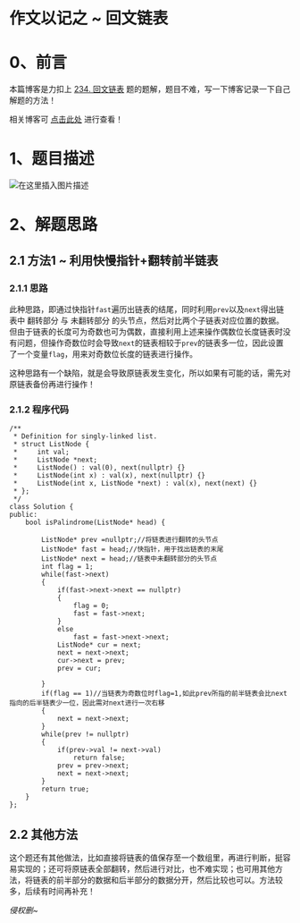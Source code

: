 作文以记之 ~ 回文链表
=
# 0、前言
本篇博客是力扣上 [234. 回文链表](https://leetcode-cn.com/problems/palindrome-linked-list/) 题的题解，题目不难，写一下博客记录一下自己解题的方法！

相关博客可 [点击此处](https://blog.csdn.net/m0_51961114/article/details/124198808) 进行查看！
# 1、题目描述
![在这里插入图片描述](https://img-blog.csdnimg.cn/96393fd2d3ef416496c23fca121146fb.png?x-oss-process=image/watermark,type_d3F5LXplbmhlaQ,shadow_50,text_Q1NETiBA5bCP5by6fg==,size_20,color_FFFFFF,t_70,g_se,x_16)

# 2、解题思路
## 2.1 方法1 ~ 利用快慢指针+翻转前半链表
### 2.1.1 思路
此种思路，即通过快指针`fast`遍历出链表的结尾，同时利用`prev`以及`next`得出链表中 翻转部分 与 未翻转部分 的头节点，然后对比两个子链表对应位置的数据。但由于链表的长度可为奇数也可为偶数，直接利用上述来操作偶数位长度链表时没有问题，但操作奇数位时会导致`next`的链表相较于`prev`的链表多一位，因此设置了一个变量`flag`，用来对奇数位长度的链表进行操作。

这种思路有一个缺陷，就是会导致原链表发生变化，所以如果有可能的话，需先对原链表备份再进行操作！

### 2.1.2 程序代码


	/**
	 * Definition for singly-linked list.
	 * struct ListNode {
	 *     int val;
	 *     ListNode *next;
	 *     ListNode() : val(0), next(nullptr) {}
	 *     ListNode(int x) : val(x), next(nullptr) {}
	 *     ListNode(int x, ListNode *next) : val(x), next(next) {}
	 * };
	 */
	class Solution {
	public:
	    bool isPalindrome(ListNode* head) {
	        
	        ListNode* prev =nullptr;//将链表进行翻转的头节点
	        ListNode* fast = head;//快指针，用于找出链表的末尾
	        ListNode* next = head;//链表中未翻转部分的头节点
	        int flag = 1;
	        while(fast->next)
	        {
	            if(fast->next->next == nullptr)
	            {
	                flag = 0;
	                fast = fast->next;
	            }
	            else
	                fast = fast->next->next;
	            ListNode* cur = next;
	            next = next->next;
	            cur->next = prev;
	            prev = cur;
	
	        }
	        if(flag == 1)//当链表为奇数位时flag=1,如此prev所指的前半链表会比next指向的后半链表少一位，因此需对next进行一次右移
	        {
	            next = next->next;
	        }
	        while(prev != nullptr)
	        {
	            if(prev->val != next->val)
	                return false;
	            prev = prev->next;
	            next = next->next;
	        }
	        return true;
	    }
	};


## 2.2 其他方法
这个题还有其他做法，比如直接将链表的值保存至一个数组里，再进行判断，挺容易实现的；还可将原链表全部翻转，然后进行对比，也不难实现；也可用其他方法，将链表的前半部分的数据和后半部分的数据分开，然后比较也可以。方法较多，后续有时间再补充！

*侵权删~*